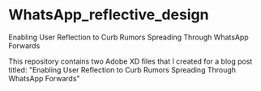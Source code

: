 # WhatsApp_reflective_design

Enabling User Reflection to Curb Rumors Spreading Through WhatsApp Forwards

This repository contains two Adobe XD files that I created for a blog post titled: 
"Enabling User Reflection to Curb Rumors Spreading Through WhatsApp Forwards"
